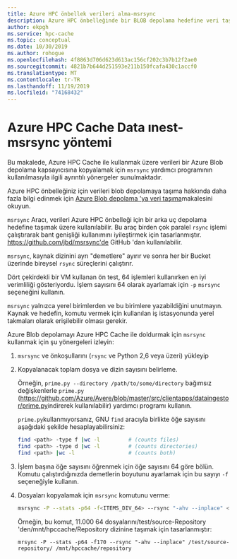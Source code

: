 ```yaml
---
title: Azure HPC önbellek verileri alma-msrsync
description: Azure HPC önbelleğinde bir BLOB depolama hedefine veri taşımak için msrsync kullanma
author: ekpgh
ms.service: hpc-cache
ms.topic: conceptual
ms.date: 10/30/2019
ms.author: rohogue
ms.openlocfilehash: 4f8863d706d623d613ac156cf202c3b7b12f2ae0
ms.sourcegitcommit: 4821b7b644d251593e211b150fcafa430c1accf0
ms.translationtype: MT
ms.contentlocale: tr-TR
ms.lasthandoff: 11/19/2019
ms.locfileid: "74168432"
---
```

# <a name="azure-hpc-cache-data-ingest---msrsync-method"></a>Azure HPC Cache Data ınest-msrsync yöntemi

Bu makalede, Azure HPC Cache ile kullanmak üzere verileri bir Azure Blob depolama kapsayıcısına kopyalamak için ``msrsync`` yardımcı programının kullanılmasıyla ilgili ayrıntılı yönergeler sunulmaktadır.

Azure HPC önbelleğiniz için verileri blob depolamaya taşıma hakkında daha fazla bilgi edinmek için [Azure Blob depolama 'ya veri taşıma](hpc-cache-ingest.md)makalesini okuyun.

``msrsync`` Aracı, verileri Azure HPC önbelleği için bir arka uç depolama hedefine taşımak üzere kullanılabilir. Bu araç birden çok paralel ``rsync`` işlemi çalıştırarak bant genişliği kullanımını iyileştirmek için tasarlanmıştır. https://github.com/jbd/msrsync'de GitHub 'dan kullanılabilir.

``msrsync``, kaynak dizinini ayrı "demetlere" ayırır ve sonra her bir Bucket üzerinde bireysel ``rsync`` süreçlerini çalıştırır.

Dört çekirdekli bir VM kullanan ön test, 64 işlemleri kullanırken en iyi verimliliği gösteriyordu. İşlem sayısını 64 olarak ayarlamak için ``-p`` ``msrsync`` seçeneğini kullanın.

``msrsync`` yalnızca yerel birimlerden ve bu birimlere yazabildiğini unutmayın. Kaynak ve hedefin, komutu vermek için kullanılan iş istasyonunda yerel takmaları olarak erişilebilir olması gerekir.

Azure Blob depolamayı Azure HPC Cache ile doldurmak için ``msrsync`` kullanmak için şu yönergeleri izleyin:

1. ``msrsync`` ve önkoşullarını (``rsync`` ve Python 2,6 veya üzeri) yükleyip
1. Kopyalanacak toplam dosya ve dizin sayısını belirleme.

   Örneğin, ```prime.py --directory /path/to/some/directory``` bağımsız değişkenlerle ``prime.py`` (<https://github.com/Azure/Avere/blob/master/src/clientapps/dataingestor/prime.py>indirerek kullanılabilir) yardımcı programı kullanın.

   ``prime.py``kullanmıyorsanız, GNU ``find`` aracıyla birlikte öğe sayısını aşağıdaki şekilde hesaplayabilirsiniz:

   ```bash
   find <path> -type f |wc -l         # (counts files)
   find <path> -type d |wc -l         # (counts directories)
   find <path> |wc -l                 # (counts both)
   ```

1. İşlem başına öğe sayısını öğrenmek için öğe sayısını 64 göre bölün. Komutu çalıştırdığınızda demetlerin boyutunu ayarlamak için bu sayıyı ``-f`` seçeneğiyle kullanın.

1. Dosyaları kopyalamak için ``msrsync`` komutunu verme:

   ```bash
   msrsync -P --stats -p64 -f<ITEMS_DIV_64> --rsync "-ahv --inplace" <SOURCE_PATH> <DESTINATION_PATH>
   ```

   Örneğin, bu komut, 11.000 64 dosyalarını/test/source-Repository 'den/mnt/hpccache/Repository dizinine taşımak için tasarlanmıştır:

   ``mrsync -P --stats -p64 -f170 --rsync "-ahv --inplace" /test/source-repository/ /mnt/hpccache/repository``
